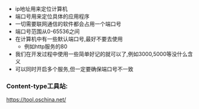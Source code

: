 - ip地址用来定位计算机
- 端口号用来定位具体的应用程序
- 一切需要联网通信的软件都会占用一个端口号
- 端口号范围从0-65536之间
- 在计算机中有一些默认端口号,最好不要去使用
  - 例如http服务的80
- 我们在开发过程中使用一些简单好记的就可以了,例如3000,5000等没什么含义
- 可以同时开启多个服务,但一定要确保端口号不一致

### Content-type工具站:

https://tool.oschina.net/

